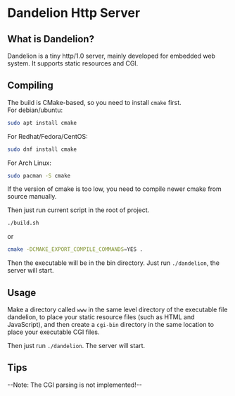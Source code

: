 # Dandelion Http Server

## What is Dandelion?

Dandelion is a tiny http/1.0 server, mainly developed for embedded web system. It supports static resources and CGI.

## Compiling

The build is CMake-based, so you need to install `cmake` first.  
For debian/ubuntu:
```bash
sudo apt install cmake
```

For Redhat/Fedora/CentOS:
```bash
sudo dnf install cmake
```

For Arch Linux:
```bash
sudo pacman -S cmake
```

If the version of cmake is too low, you need to compile newer cmake from source manually.

Then just run current script in the root of project.
```bash
./build.sh
```

or

```bash
cmake -DCMAKE_EXPORT_COMPILE_COMMANDS=YES .
```

Then the executable will be in the bin directory. Just run `./dandelion`, the server will start.

## Usage

Make a directory called `www` in the same level directory of the executable file dandelion, to place your static resource files (such as HTML and JavaScript), and then create a `cgi-bin` directory in the same location to place your executable CGI files.

Then just run `./dandelion`. The server will start.

## Tips

--Note: The CGI parsing is not implemented!--

